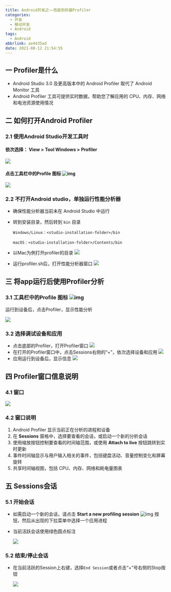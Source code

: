 ```yaml
---
title: Android开发之——性能剖析器Profiler
categories:
  - 开发
  - 移动开发
  - Android
tags:
  - Android
abbrlink: ae4435ad
date: 2021-08-12 21:54:55
---
```

## 一 Profiler是什么

* Android Studio 3.0 及更高版本中的 Android Profiler 取代了 Android Monitor 工具
* Android Profiler 工具可提供实时数据，帮助您了解应用的 CPU、内存、网络和电池资源使用情况

<!--more-->

## 二 如何打开Android Profiler

### 2.1 使用Android Studio开发工具时

#### 依次选择： View > Tool Windows > Profiler

![][1]

#### 点击工具栏中的Profile 图标 ![img][0]

![][2]

### 2.2 不打开Android studio，单独运行性能分析器

* 确保性能分析器当前未在 Android Studio 中运行

* 转到安装目录，然后转到 `bin` 目录

  ```
  Windows/Linux：<studio-installation-folder>/bin
  
  macOS：<studio-installation-folder>/Contents/bin
  ```

* 以Mac为例打开profiler的目录
  ![][3]
* 运行profiler.sh后，打开性能分析器窗口
  ![][4]

## 三 将app运行后使用Profiler分析

### 3.1 工具栏中的Profile 图标 ![img][0]
运行到设备后，点击Profiler，显示性能分析

![][5]

### 3.2 选择调试设备和应用

* 点击底部的Profiler，打开Profiler窗口
  ![][6]
* 在打开的Profiler窗口中，点击Sessions右侧的“+”，依次选择设备和应用
  ![][7]
* 应用运行到设备后，显示信息
  ![][8]

## 四 Profiler窗口信息说明

### 4.1 窗口

![][9]

### 4.2 窗口说明

1. Android Profiler 显示当前正在分析的进程和设备
2. 在 **Sessions** 窗格中，选择要查看的会话，或启动一个新的分析会话
3. 使用缩放按钮控制要查看的时间轴范围，或使用 **Attach to live** 按钮跳转到实时更新
4. 事件时间轴显示与用户输入相关的事件，包括键盘活动、音量控制变化和屏幕旋转
5. 共享时间轴视图，包括 CPU、内存、网络和耗电量图表

## 五 Sessions会话

### 5.1 开始会话

* 如需启动一个新的会话，请点击 **Start a new profiling session** ![img][01] 按钮，然后从出现的下拉菜单中选择一个应用进程

* 当前活跃会话使用绿色圆点标注

  ![][10]

### 5.2 结束/停止会话

* 在当前活跃的Session上右键，选择`End Session`或者点击“+”号右侧的Stop按钮

  ![][11]




[0]:https://developer.android.google.cn/studio/images/buttons/toolbar-android-profiler.png?hl=zh_cn
[01]:https://developer.android.google.cn/studio/images/buttons/ic_plus.png?hl=zh_cn
[1]:https://cdn.jsdelivr.net/gh/pgzxc/cdn@master/blog-android/android-profiler-as-view-open.png
[2]:https://cdn.jsdelivr.net/gh/pgzxc/cdn@master/blog-android/android-profiler-as-profilericon-open.png
[3]:https://cdn.jsdelivr.net/gh/pgzxc/cdn@master/blog-android/android-profiler-as-contents-profilersh.png
[4]:https://cdn.jsdelivr.net/gh/pgzxc/cdn@master/blog-android/android-profiler-as-profilericon-open.png
[5]:https://cdn.jsdelivr.net/gh/pgzxc/cdn@master/blog-android/android-profiler-tools-run.png
[6]:https://cdn.jsdelivr.net/gh/pgzxc/cdn@master/blog-android/android-profiler-bottom-profiler.png
[7]:https://cdn.jsdelivr.net/gh/pgzxc/cdn@master/blog-android/android-profiler-device-app-select.png
[8]:https://cdn.jsdelivr.net/gh/pgzxc/cdn@master/blog-android/android-profiler-bottom-run.png
[9]:https://cdn.jsdelivr.net/gh/pgzxc/cdn@master/blog-android/android-profiler-callouts.png
[10]:https://cdn.jsdelivr.net/gh/pgzxc/cdn@master/blog-android/android-profiler-session-active.png
[11]:https://cdn.jsdelivr.net/gh/pgzxc/cdn@master/blog-android/android-profiler-session-stop.png

